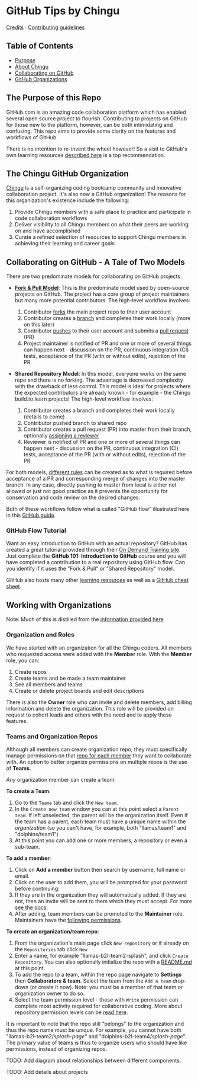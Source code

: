 # GitHub Tips by Chingu

[Credits](AUTHORS.md) ∙ [Contributing guidelines](CONTRIBUTING.md)


## Table of Contents

- [Purpose](#the-purpose-of-this-repo)
- [About Chingu](#the-chingu-github-organization)
- [Collaborating on GitHub](#collaborating-on-github---a-tale-of-two-models)
- [GitHub Organizations](#working-with-organizations)

## The Purpose of this Repo

GitHub.com is an amazing code collaboration platform which has enabled several open source project to flourish. Contributing to projects on GitHub for those new to the platform, however, can be both intimidating and confusing. This repo aims to provide some clarity on the features and workflows of GitHub.

There is no intention to re-invent the wheel however! So a visit to GitHub's own learning resources [described here](#github-flow-tutorial) is a top recommendation.


## The Chingu GitHub Organization

[Chingu](https://tropicalchancer.github.io/projectus/) is a self-organizing coding bootcamp community and innovative collaboration project. It's also now a GitHub organization! The reasons for this organization's existence include the following:

1. Provide Chingu members with a safe place to practice and participate in code collaboration workflows
2. Deliver visibility to all Chingu members on what their peers are working on and have accomplished
3. Curate a refined selection of resources to support Chingu members in achieving their learning and career goals

## Collaborating on GitHub - A Tale of Two Models

There are two predominate models for collaborating on GitHub projects:

 * **[Fork & Pull Model](https://en.wikipedia.org/wiki/Fork_and_pull_model)**: This is the predominate model used by open-source projects on GitHub. The project has a core group of project maintainers but many more potential contributors. The high-level workflow involves:

    1. Contributor [forks](https://help.github.com/articles/fork-a-repo/) the main project repo to their user account
    1. Contributor creates a [branch](https://git-scm.com/book/en/v2/Git-Branching-Branches-in-a-Nutshell) and completes their work locally (more on this later)
    1. Contributor [pushes](https://help.github.com/articles/pushing-to-a-remote/) to their user account and submits a [pull request](https://help.github.com/articles/about-pull-requests/) (PR)
    1. Project maintainer is notified of PR and one or more of several things can happen next - discussion on the PR, continuous integration (CI) tests, acceptance of the PR (with or without edits), rejection of the PR

 * **Shared Repository Model**: In this model, everyone works on the same repo and there is no forking. The advantage is decreased complexity with the drawback of less control. This model is ideal for projects where the expected contributors are already known - for example - the Chingu build.to.learn projects! The high-level workflow involves:

    1. Contributor creates a branch and completes their work locally (details to come)
    1. Contributor pushed branch to shared repo
    1. Contributor creates a pull request (PR) into master from their branch, optionally [assigning a reviewer](https://help.github.com/articles/assigning-issues-and-pull-requests-to-other-github-users/)
    1. Reviewer is notified of PR and one or more of several things can happen next - discussion on the PR, continuous integration (CI) tests, acceptance of the PR (with or without edits), rejection of the PR

For both models, [different rules](https://help.github.com/articles/enabling-required-status-checks/) can be created as to what is required before acceptance of a PR and corresponding merge of changes into the master branch. In any case, directly pushing to master from local is either not allowed or just not good practice as it prevents the opportunity for conservation and code review on the desired changes.

Both of these workflows follow what is called "GitHub flow" illustrated here in this [GitHub guide](https://guides.github.com/introduction/flow/).

### GitHub Flow Tutorial

Want an easy introduction to GitHub with an actual repository? GitHub has created a great tutorial provided through their [On Demand Training site](https://services.github.com/on-demand/). Just complete the **GitHub 101: Introduction to GitHub** course and you will have completed a contribution to a real repository using GitHub flow. Can you identify if it uses the "Fork & Pull" or "Shared Repository" model.

GitHub also hosts many other [learning resources](https://services.github.com/resources/learning-path/) as well as a [GitHub cheat sheet](https://services.github.com/on-demand/downloads/github-git-cheat-sheet.pdf).

## Working with Organizations

Note: Much of this is distilled from the [information provided here](https://help.github.com/categories/setting-up-and-managing-organizations-and-teams/)

### Organization and Roles

We have started with an organization for all the Chingu coders. All members who requested access were added with the **Member** role. With the **Member** role, you can:

1. Create repos
1. Create teams and be made a team maintainer
1. See all members and teams
1. Create or delete project boards and edit descriptions

There is also the **Owner** role who can invite and delete members, add billing information and delete the organization. This role will be provided on request to cohort leads and others with the need and to apply these features.

### Teams and Organization Repos

Although all members can create organization repo, they must specifically manage permissions on that [repo for each member](https://help.github.com/articles/repository-permission-levels-for-an-organization/#changing-repository-settings]) they want to collaborate with. An option to better organize permissions on multiple repos is the use of **Teams**.

*Any* organization member can create a team.

**To create a Team**:

1. Go to the ``Teams`` tab and click the ``New team``.
1. In the ``Create new team`` window you can at this point select a ``Parent team``. If left unselected, the parent will be the organization itself. Even if the team has a parent, each team must have a unique name within the *organization* (so you can't have, for example, both "llamas/team1" and "dolphins/team1")
1. At this point you can add one or more members, a repository or even a sub-team.

**To add a member**:

1. Click on **Add a member** button then search by username, full name or email.
1. Click on the user to add them, you will be prompted for your password before continuing.
1. If they are in the organization they will automatically added. If they are not, then an invite will be sent to them which they must accept. For more [see the docs](https://help.github.com/articles/adding-organization-members-to-a-team/).
1. After adding, team members can be promoted to the **Maintainer** role. Maintainers have the [following permissions](https://help.github.com/articles/repository-permission-levels-for-an-organization/#team-maintainers).

**To create an organization/team repo**:

1. From the organization's main page click ``New repository`` or if already on the ``Repositories`` tab click ``New``
1. Enter a name, for example "llamas-b2l-team2-splash", and click ``Create Repository``. You can also optionally initialize the repo with a [README.md](https://gist.github.com/zenorocha/4526327) at this point.
1. To add the repo to a team, within the repo page navigate to **Settings** then **Collaborators & team**. Select the team from the ``Add a team`` drop-down (or create it now). Note: you must be a member of that team or organization owner to do so.
1. Select the team permission level - those with ``Write`` permission can complete most activity required for collaborative coding. More about repository permission levels can be [read here](https://help.github.com/articles/repository-permission-levels-for-an-organization/).

It is important to note that the repo still "belongs" to the organization and thus the repo name must be unique. For example, you cannot have both "llamas-b2l-team2/*splash-page*" and "dolphins-b2l-team4/*splash-page*". The primary value of teams is thus to organize users who should have like permissions, instead of organizing repos.

TODO: Add diagram about relationships between different components.

TODO: Add details about projects